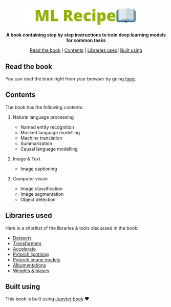 <div align="center">

<img src="logo.png" width="400px">
   
**A book containing step by step instructions to train deep learning models for common tasks**

<p align="center">
   <a href="#read-the-book">Read the book</a> |
   <a href="#contents">Contents</a> |
   <a href="#libraries-used">Libraries used</a>|
   <a href="#built-using">Built using</a>
</p>
   
</div>

## Read the book
You can read the book right from your browser by going [here](#contents).

## Contents

The book has the following contents:

1. Natural language processing

    * Named entity recognition
    * Masked language modelling
    * Machine translation
    * Summarization
    * Causal language modelling

2. Image & Text

    * Image captioning

3. Computer vision

    * Image classification
    * Image segmentation
    * Object detection

## Libraries used

Here is a shortlist of the libraries & tools discussed in the book:

* [Datasets](https://github.com/huggingface/datasets)
* [Transformers](https://github.com/huggingface/transformers)
* [Accelerate](https://github.com/huggingface/accelerate)
* [Pytorch lightning](https://github.com/PyTorchLightning/pytorch-lightning)
* [Pytorch image models](https://github.com/rwightman/pytorch-image-models)
* [Albumentations](https://albumentations.ai/)
* [Weights & biases](https://wandb.ai/)

## Built using

This book is built using [Jupyter book](https://jupyterbook.org/) ❤️.
